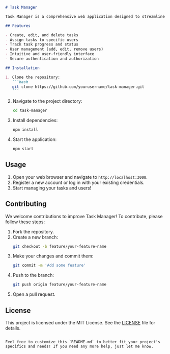 ````markdown
# Task Manager

Task Manager is a comprehensive web application designed to streamline task management and enhance productivity. Users can create, assign, and track tasks effortlessly. The application allows for seamless user management, enabling administrators to add, edit, and remove users. Each task can be assigned to specific users, ensuring clear accountability and efficient workflow. With an intuitive interface and robust features, Task Manager is the perfect solution for teams and individuals looking to stay organized and on top of their responsibilities.

## Features

- Create, edit, and delete tasks
- Assign tasks to specific users
- Track task progress and status
- User management (add, edit, remove users)
- Intuitive and user-friendly interface
- Secure authentication and authorization

## Installation

1. Clone the repository:
   ```bash
   git clone https://github.com/yourusername/task-manager.git
   ```
````

2. Navigate to the project directory:
   ```bash
   cd task-manager
   ```
3. Install dependencies:
   ```bash
   npm install
   ```
4. Start the application:
   ```bash
   npm start
   ```

## Usage

1. Open your web browser and navigate to `http://localhost:3000`.
2. Register a new account or log in with your existing credentials.
3. Start managing your tasks and users!

## Contributing

We welcome contributions to improve Task Manager! To contribute, please follow these steps:

1. Fork the repository.
2. Create a new branch:
   ```bash
   git checkout -b feature/your-feature-name
   ```
3. Make your changes and commit them:
   ```bash
   git commit -m 'Add some feature'
   ```
4. Push to the branch:
   ```bash
   git push origin feature/your-feature-name
   ```
5. Open a pull request.

## License

This project is licensed under the MIT License. See the [LICENSE](LICENSE) file for details.

```

Feel free to customize this `README.md` to better fit your project's specifics and needs! If you need any more help, just let me know.
```
